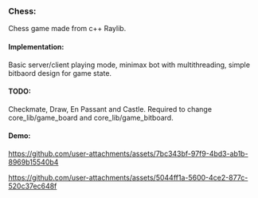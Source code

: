 ### Chess:
Chess  game made from c++ Raylib.

#### Implementation:
Basic server/client playing mode, minimax bot with multithreading, simple bitbaord design for game state.

#### TODO:
Checkmate, Draw, En Passant and Castle.
Required to change core_lib/game_board and core_lib/game_bitboard.

#### Demo:

https://github.com/user-attachments/assets/7bc343bf-97f9-4bd3-ab1b-8969b15540b4

https://github.com/user-attachments/assets/5044ff1a-5600-4ce2-877c-520c37ec648f
